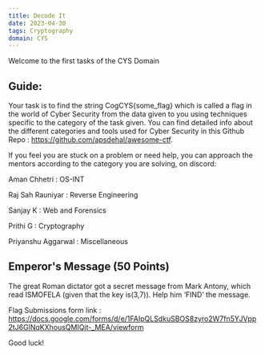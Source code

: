 ```yaml
---
title: Decode It
date: 2023-04-30
tags: Cryptography
domain: CYS
---
```


Welcome to the first tasks of the CYS Domain
## Guide:

Your task is to find the string CogCYS{some_flag} which is called a flag in the world of Cyber Security from the data given to you using techniques specific to the category of the task given. You can find detailed info about the different categories and tools used for Cyber Security in this Github Repo : https://github.com/apsdehal/awesome-ctf.

If you feel you are stuck on a problem or need help, you can approach the mentors according to the category you are solving, on discord:

Aman Chhetri : OS-INT

Raj Sah Rauniyar : Reverse Engineering

Sanjay K : Web and Forensics

Prithi G : Cryptography

Priyanshu Aggarwal : Miscellaneous

## Emperor's Message (50 Points)

The great Roman dictator got a secret message from Mark Antony, which read ISMOFELA (given that the key is(3,7)).
Help him ‘FIND’ the message.

Flag Submissions form link : 
https://docs.google.com/forms/d/e/1FAIpQLSdkuSBOS8zyro2W7fn5YJVpp2tJ6GlNqKXhousQMIQjt-_MEA/viewform

Good luck!

